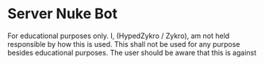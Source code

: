 # Server Nuke Bot
 For educational purposes only.
 I, (HypedZykro / Zykro), am not held responsible by how this is used.
 This shall not be used for any purpose besides educational purposes.
 The user should be aware that this is against